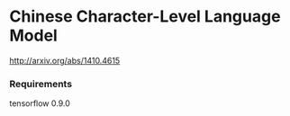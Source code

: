 # Chinese Character-Level Language Model
http://arxiv.org/abs/1410.4615

### Requirements
tensorflow 0.9.0
